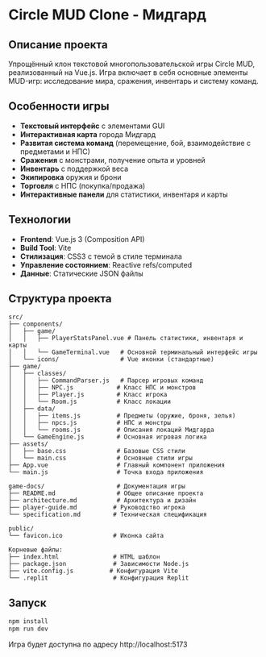 
# Circle MUD Clone - Мидгард

## Описание проекта

Упрощённый клон текстовой многопользовательской игры Circle MUD, реализованный на Vue.js. Игра включает в себя основные элементы MUD-игр: исследование мира, сражения, инвентарь и систему команд.

## Особенности игры

- **Текстовый интерфейс** с элементами GUI
- **Интерактивная карта** города Мидгард
- **Развитая система команд** (перемещение, бой, взаимодействие с предметами и НПС)
- **Сражения** с монстрами, получение опыта и уровней
- **Инвентарь** с поддержкой веса
- **Экипировка** оружия и брони
- **Торговля** с НПС (покупка/продажа)
- **Интерактивные панели** для статистики, инвентаря и карты

## Технологии

- **Frontend**: Vue.js 3 (Composition API)
- **Build Tool**: Vite
- **Стилизация**: CSS3 с темой в стиле терминала
- **Управление состоянием**: Reactive refs/computed
- **Данные**: Статические JSON файлы

## Структура проекта

```
src/
├── components/
│   ├── game/
│   │   ├── PlayerStatsPanel.vue # Панель статистики, инвентаря и карты
│   │   └── GameTerminal.vue   # Основной терминальный интерфейс игры
│   └── icons/                 # Vue иконки (стандартные)
├── game/
│   ├── classes/
│   │   ├── CommandParser.js   # Парсер игровых команд
│   │   ├── NPC.js            # Класс НПС и монстров
│   │   ├── Player.js         # Класс игрока
│   │   └── Room.js           # Класс локации
│   ├── data/
│   │   ├── items.js          # Предметы (оружие, броня, зелья)
│   │   ├── npcs.js           # НПС и монстры
│   │   └── rooms.js          # Описания локаций Мидгарда
│   └── GameEngine.js         # Основная игровая логика
├── assets/
│   ├── base.css              # Базовые CSS стили
│   └── main.css              # Основные стили игры
├── App.vue                   # Главный компонент приложения
└── main.js                   # Точка входа приложения

game-docs/                    # Документация игры
├── README.md                 # Общее описание проекта
├── architecture.md           # Архитектура и дизайн
├── player-guide.md          # Руководство игрока
└── specification.md         # Техническая спецификация

public/
└── favicon.ico              # Иконка сайта

Корневые файлы:
├── index.html               # HTML шаблон
├── package.json             # Зависимости Node.js
├── vite.config.js          # Конфигурация Vite
└── .replit                  # Конфигурация Replit
```

## Запуск

```bash
npm install
npm run dev
```

Игра будет доступна по адресу http://localhost:5173
